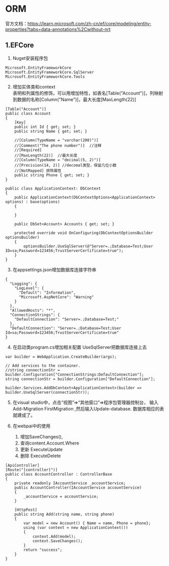 # ORM 
官方文档：https://learn.microsoft.com/zh-cn/ef/core/modeling/entity-properties?tabs=data-annotations%2Cwithout-nrt
## 1.EFCore  
1. Nuget安装程序包 
~~~
Microsoft.EntityFrameworkCore
Microsoft.EntityFrameworkCore.SqlServer
Microsoft.EntityFrameworkCore.Tools

~~~
2. 增加实体类和context  
表明和列属性的修饰，可以用增加特性，如表名[Table("Account")]，列映射到数据的名称[Column("Name")]，最大长度[MaxLength(22)]  
~~~
[Table("Account")]
public class Account
{
    [Key]
    public int Id { get; set; }
    public string Name { get; set; }

    //[Column(TypeName = "varchar(200)")]
    //[Comment("The phone number")]  //注释
    //[Required]
    //[MaxLength(22)]  //最大长度
    //[Column(TypeName = "decimal(5, 2)")]
    //[Precision(14, 2)] //decomal类型，保留几位小数
    //[NotMapped] 排除属性
    public string Phone { get; set; }
}

public class ApplicationContext: DbContext
{
    public ApplicationContext(DbContextOptions<ApplicationContext> options) : base(options)
    {
    
    }

    public DbSet<Account> Accounts { get; set; }

    protected override void OnConfiguring(DbContextOptionsBuilder optionsBuilder)
    {
        optionsBuilder.UseSqlServer(@"Server=.;Database=Test;User ID=sa;Password=123456;TrustServerCertificate=true");
    }
}

~~~
3. 在appsettings.json增加数据库连接字符串  
~~~
{
  "Logging": {
    "LogLevel": {
      "Default": "Information",
      "Microsoft.AspNetCore": "Warning"
    }
  },
  "AllowedHosts": "*",
  "ConnectionStrings": {
    "DefaultConnection": "Server=.;Database=Test;"
  },
  "DefaultConnection": "Server=.;Database=Test;User Id=sa;Password=123456;TrustServerCertificate=true"
}
~~~

4. 在启动类program.cs增加相关配置 UseSqlServer把数据库连接上去
~~~
var builder = WebApplication.CreateBuilder(args);

// Add services to the container.
//string connectionStr = builder.Configuration["ConnectionStrings:DefaultConnection"];
string connectionStr = builder.Configuration["DefaultConnection"];

builder.Services.AddDbContext<ApplicationContext>(builder => builder.UseSqlServer(connectionStr));

~~~

5. 在visual studio中，点击“视图”=>“其他窗口”=>程序包管理器控制台， 输入 Add-Migration FirstMigration ,然后输入Update-database. 数据库相应的表就建成了。

6. 在webpai中的使用    
   1. 增加SaveChanges(), 
   2. 查询content.Account.Where
   3. 更新 ExecuteUpdate
   4. 删除 ExecuteDelete
~~~
[ApiController]
[Route("[controller]")]
public class AccountController : ControllerBase
{
    private readonly IAccountService _accountService;
    public AccountController(IAccountService accountService) 
    {
        _accountService = accountService;
    }

    [HttpPost]
    public string Add(string name, string phone) 
    {
        var model = new Account() { Name = name, Phone = phone};
        using (var context = new ApplicationContext()) 
        {
            context.Add(model);
            context.SaveChanges();
        }
        return "success";
    }
}
~~~